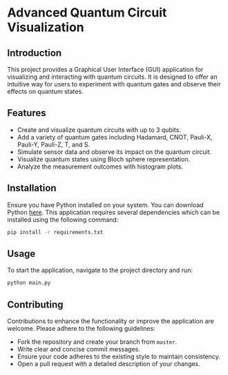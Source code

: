 
# Advanced Quantum Circuit Visualization

## Introduction
This project provides a Graphical User Interface (GUI) application for visualizing and interacting with quantum circuits. It is designed to offer an intuitive way for users to experiment with quantum gates and observe their effects on quantum states.

## Features
- Create and visualize quantum circuits with up to 3 qubits.
- Add a variety of quantum gates including Hadamard, CNOT, Pauli-X, Pauli-Y, Pauli-Z, T, and S.
- Simulate sensor data and observe its impact on the quantum circuit.
- Visualize quantum states using Bloch sphere representation.
- Analyze the measurement outcomes with histogram plots.

## Installation
Ensure you have Python installed on your system. You can download Python [here](https://www.python.org/downloads/).
This application requires several dependencies which can be installed using the following command:

```bash
pip install -r requirements.txt
```

## Usage
To start the application, navigate to the project directory and run:

```bash
python main.py
```

## Contributing
Contributions to enhance the functionality or improve the application are welcome. Please adhere to the following guidelines:
- Fork the repository and create your branch from `master`.
- Write clear and concise commit messages.
- Ensure your code adheres to the existing style to maintain consistency.
- Open a pull request with a detailed description of your changes.
